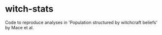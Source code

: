 # witch-stats
Code to reproduce analyses in 'Population structured by witchcraft beliefs' by Mace et al.

